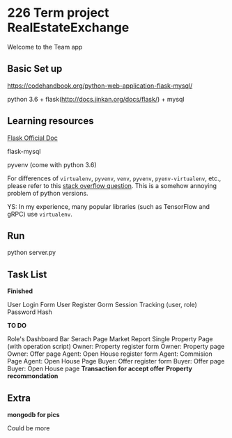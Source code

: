 # 226 Term project RealEstateExchange

Welcome to the Team app

## Basic Set up

https://codehandbook.org/python-web-application-flask-mysql/

python 3.6 + flask(http://docs.jinkan.org/docs/flask/) + mysql

## Learning resources

[Flask Official Doc](http://flask.pocoo.org/docs/0.12/)

flask-mysql

pyvenv (come with python 3.6)

For differences of `virtualenv`, `pyvenv`, `venv`, `pyvenv`, `pyenv-virtualenv`, etc.,
please refer to this
[stack overflow question](https://stackoverflow.com/questions/41573587/what-is-the-difference-between-venv-pyvenv-pyenv-virtualenv-virtualenvwrappe).
This is a somehow annoying problem of python versions.

YS: In my experience, many popular libraries (such as TensorFlow and gRPC) use `virtualenv`.

## Run

python server.py


## Task List


**Finished**

User Login Form
User Register Gorm
Session Tracking (user, role)
Password Hash

**TO DO**

Role's Dashboard Bar
Serach Page
Market Report
Single Property Page (with operation script)
Owner: Property register form
Owner: Property page
Owner: Offer page
Agent: Open House register form
Agent: Commision Page
Agent: Open House Page
Buyer: Offer register form
Buyer: Offer page
Buyer: Open House page 
**Transaction for accept offer**
**Property recommondation**

## Extra

**mongodb for pics**

Could be more

